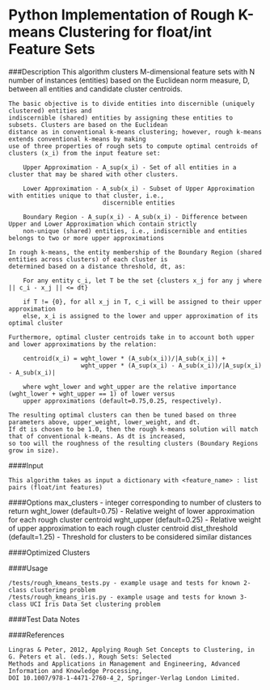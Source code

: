 # Python Implementation of Rough K-means Clustering for float/int Feature Sets

###Description
    This algorithm clusters M-dimensional feature sets with N number of instances (entities) based on the Euclidean
    norm measure, D, between all entities and candidate cluster centroids.

    The basic objective is to divide entities into discernible (uniquely clustered) entities and
    indiscernible (shared) entities by assigning these entities to subsets. Clusters are based on the Euclidean
    distance as in conventional k-means clustering; however, rough k-means extends conventional k-means by making
    use of three properties of rough sets to compute optimal centroids of clusters (x_i) from the input feature set:

        Upper Approximation - A_sup(x_i) - Set of all entities in a cluster that may be shared with other clusters.

        Lower Approximation - A_sub(x_i) - Subset of Upper Approximation with entities unique to that cluster, i.e.,
                              discernible entities

        Boundary Region - A_sup(x_i) - A_sub(x_i) - Difference between Upper and Lower Approximation which contain strictly
        non-unique (shared) entities, i.e., indiscernible and entities belongs to two or more upper approximations

    In rough k-means, the entity membership of the Boundary Region (shared entities across clusters) of each cluster is
    determined based on a distance threshold, dt, as:

        For any entity c_i, let T be the set {clusters x_j for any j where || c_i - x_j || <= dt}

        if T != {0}, for all x_j in T, c_i will be assigned to their upper approximation
        else, x_i is assigned to the lower and upper approximation of its optimal cluster

    Furthermore, optimal cluster centroids take in to account both upper and lower approximations by the relation:

        centroid(x_i) = wght_lower * (A_sub(x_i))/|A_sub(x_i)| +
                        wght_upper * (A_sup(x_i) - A_sub(x_i))/|A_sup(x_i) - A_sub(x_i)|

        where wght_lower and wght_upper are the relative importance (wght_lower + wght_upper == 1) of lower versus
        upper approximations (default=0.75,0.25, respectively).

    The resulting optimal clusters can then be tuned based on three parameters above, upper_weight, lower_weight, and dt.
    If dt is chosen to be 1.0, then the rough k-means solution will match that of conventional k-means. As dt is increased,
    so too will the roughness of the resulting clusters (Boundary Regions grow in size).

####Input

    This algorithm takes as input a dictionary with <feature_name> : list pairs (float/int features)

####Options
    max_clusters - integer corresponding to number of clusters to return
    wght_lower (default=0.75)     - Relative weight of lower approximation for each rough cluster centroid
    wght_upper (default=0.25)     - Relative weight of upper approximation to each rough cluster centroid
    dist_threshold (default=1.25) - Threshold for clusters to be considered similar distances


####Optimized Clusters


####Usage

    /tests/rough_kmeans_tests.py - example usage and tests for known 2-class clustering problem
    /tests/rough_kmeans_iris.py - example usage and tests for known 3-class UCI Iris Data Set clustering problem

####Test Data Notes



####References

    Lingras & Peter, 2012, Applying Rough Set Concepts to Clustering, in G. Peters et al. (eds.), Rough Sets: Selected
    Methods and Applications in Management and Engineering, Advanced Information and Knowledge Processing,
    DOI 10.1007/978-1-4471-2760-4_2, Springer-Verlag London Limited.
